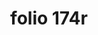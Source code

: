 ---
layout: edition
title: folio 174r
manuscript: Turin, Biblioteca Nazionale, MS N.III.19
sigla: T
iip: t174r.tif
milestone: 347
---